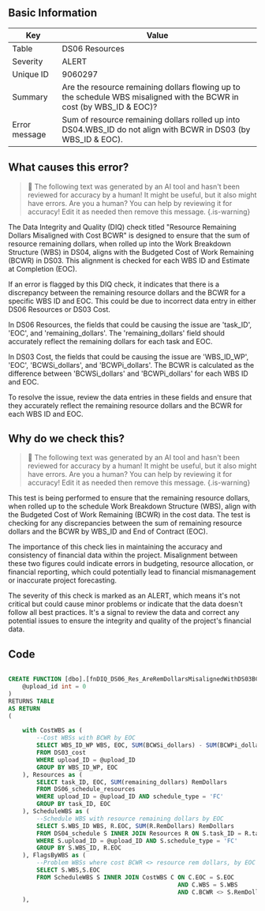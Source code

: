 ## Basic Information
| Key         | Value          |
|-------------|----------------|
| Table       | DS06 Resources |
| Severity    | ALERT |
| Unique ID   | 9060297   |
| Summary     | Are the resource remaining dollars flowing up to the schedule WBS misaligned with the BCWR in cost (by WBS_ID & EOC)? |
| Error message | Sum of resource remaining dollars rolled up into DS04.WBS_ID do not align with BCWR in DS03 (by WBS_ID & EOC). |

## What causes this error?

> :robot: The following text was generated by an AI tool and hasn't been reviewed for accuracy by a human! It might be useful, but it also might have errors. Are you a human? You can help by reviewing it for accuracy! Edit it as needed then remove this message.
{.is-warning}

The Data Integrity and Quality (DIQ) check titled "Resource Remaining Dollars Misaligned with Cost BCWR" is designed to ensure that the sum of resource remaining dollars, when rolled up into the Work Breakdown Structure (WBS) in DS04, aligns with the Budgeted Cost of Work Remaining (BCWR) in DS03. This alignment is checked for each WBS ID and Estimate at Completion (EOC).

If an error is flagged by this DIQ check, it indicates that there is a discrepancy between the remaining resource dollars and the BCWR for a specific WBS ID and EOC. This could be due to incorrect data entry in either DS06 Resources or DS03 Cost. 

In DS06 Resources, the fields that could be causing the issue are 'task_ID', 'EOC', and 'remaining_dollars'. The 'remaining_dollars' field should accurately reflect the remaining dollars for each task and EOC. 

In DS03 Cost, the fields that could be causing the issue are 'WBS_ID_WP', 'EOC', 'BCWSi_dollars', and 'BCWPi_dollars'. The BCWR is calculated as the difference between 'BCWSi_dollars' and 'BCWPi_dollars' for each WBS ID and EOC. 

To resolve the issue, review the data entries in these fields and ensure that they accurately reflect the remaining resource dollars and the BCWR for each WBS ID and EOC.
## Why do we check this?

> :robot: The following text was generated by an AI tool and hasn't been reviewed for accuracy by a human! It might be useful, but it also might have errors. Are you a human? You can help by reviewing it for accuracy! Edit it as needed then remove this message.
{.is-warning}

This test is being performed to ensure that the remaining resource dollars, when rolled up to the schedule Work Breakdown Structure (WBS), align with the Budgeted Cost of Work Remaining (BCWR) in the cost data. The test is checking for any discrepancies between the sum of remaining resource dollars and the BCWR by WBS_ID and End of Contract (EOC).

The importance of this check lies in maintaining the accuracy and consistency of financial data within the project. Misalignment between these two figures could indicate errors in budgeting, resource allocation, or financial reporting, which could potentially lead to financial mismanagement or inaccurate project forecasting. 

The severity of this check is marked as an ALERT, which means it's not critical but could cause minor problems or indicate that the data doesn't follow all best practices. It's a signal to review the data and correct any potential issues to ensure the integrity and quality of the project's financial data.
## Code

```sql

CREATE FUNCTION [dbo].[fnDIQ_DS06_Res_AreRemDollarsMisalignedWithDS03BCWR] (
	@upload_id int = 0
)
RETURNS TABLE
AS RETURN
(
	
	with CostWBS as (
		--Cost WBSs with BCWR by EOC
		SELECT WBS_ID_WP WBS, EOC, SUM(BCWSi_dollars) - SUM(BCWPi_dollars) BCWR
		FROM DS03_cost
		WHERE upload_ID = @upload_ID
		GROUP BY WBS_ID_WP, EOC
	), Resources as (
		SELECT task_ID, EOC, SUM(remaining_dollars) RemDollars 
		FROM DS06_schedule_resources 
		WHERE upload_ID = @upload_ID AND schedule_type = 'FC' 
		GROUP BY task_ID, EOC
	), ScheduleWBS as (
		--Schedule WBS with resource remaining dollars by EOC
		SELECT S.WBS_ID WBS, R.EOC, SUM(R.RemDollars) RemDollars
		FROM DS04_schedule S INNER JOIN Resources R ON S.task_ID = R.task_ID
		WHERE S.upload_ID = @upload_ID AND S.schedule_type = 'FC'
		GROUP BY S.WBS_ID, R.EOC
	), FlagsByWBS as (
		--Problem WBSs where cost BCWR <> resource rem dollars, by EOC
		SELECT S.WBS,S.EOC
		FROM ScheduleWBS S INNER JOIN CostWBS C ON C.EOC = S.EOC 
												AND C.WBS = S.WBS 
												AND C.BCWR <> S.RemDollars
	),
```
